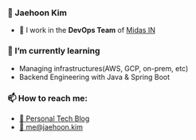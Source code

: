 ### 🐷 Jaehoon Kim

- 🔭 I work in the **DevOps Team** of [Midas IN](http://www.midasin.com)

### 🌱 I’m currently learning
  - Managing infrastructures(AWS, GCP, on-prem, etc)
  - Backend Engineering with Java & Spring Boot

### 📫 How to reach me:
  - [📓 Personal Tech Blog](https://blog.jaehoon.kim)
  - [📧 me@jaehoon.kim](me@jaehoon.kim)
